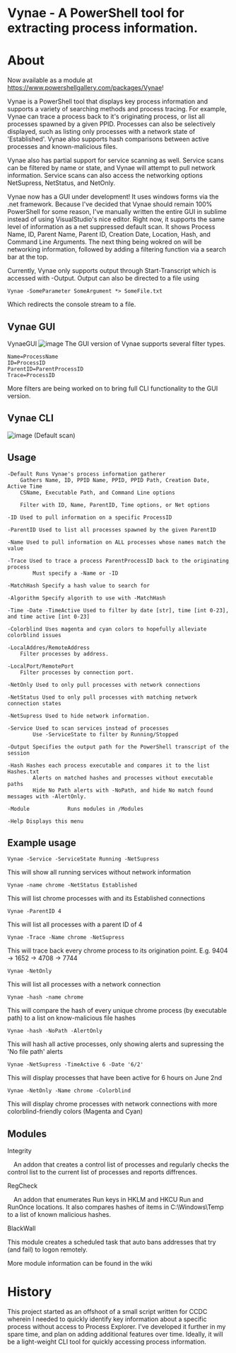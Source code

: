 # Vynae - A PowerShell tool for extracting process information.
# About
Now available as a module at https://www.powershellgallery.com/packages/Vynae!

Vynae is a PowerShell tool that displays key process information and supports a variety of searching methods and process tracing. For example, Vynae can trace a process back to it's originating process, or list all processes spawned by a given PPID. Processes can also be selectively displayed, such as listing only processes with a network state of 'Established'. Vynae also supports hash comparisons between active processes and known-malicious files. 

Vynae also has partial support for service scanning as well. Service scans can be filtered by name or state, and Vynae will attempt to pull network information. Service scans can also access the networking options NetSupress, NetStatus, and NetOnly.

Vynae now has a GUI under development! It uses windows forms via the .net framework. Because I've decided that Vynae should remain 100% PowerShell for some reason, I've manually written the entire GUI in sublime instead of using VisualStudio's nice editor. Right now, it supports the same level of information as a net suppressed default scan. It shows Process Name, ID, Parent Name, Parent ID, Creation Date, Location, Hash, and Command Line Arguments. The next thing being wokred on will be networking information, followed by adding a filtering function via a search bar at the top. 

Currently, Vynae only supports output through Start-Transcript which is accessed with -Output. Output can also be directed to a file using 

    Vynae -SomeParameter SomeArgument *> SomeFile.txt

Which redirects the console stream to a file.

## Vynae GUI 
VynaeGUI 
![image](https://user-images.githubusercontent.com/3990346/186321669-365a3292-1547-4651-8b5f-51715054db9f.png)
The GUI version of Vynae supports several filter types. 

    Name=ProcessName
    ID=ProcessID
    ParentID=ParentProcessID
    Trace=ProcessID
    
More filters are being worked on to bring full CLI functionality to the GUI version. 
    
## Vynae CLI
![image](https://user-images.githubusercontent.com/3990346/186322787-964f07b7-7c86-4829-a646-53de2797db78.png)
(Default scan)

## Usage

    -Default Runs Vynae's process information gatherer
        Gathers Name, ID, PPID Name, PPID, PPID Path, Creation Date, Active Time
        CSName, Executable Path, and Command Line options

        Filter with ID, Name, ParentID, Time options, or Net options
        
    -ID Used to pull information on a specific ProcessID

    -ParentID Used to list all processes spawned by the given ParentID

    -Name Used to pull information on ALL processes whose names match the value

    -Trace Used to trace a process ParentProcessID back to the originating process
            Must specify a -Name or -ID
            
    -MatchHash Specify a hash value to search for

    -Algorithm Specify algorith to use with -MatchHash

    -Time -Date -TimeActive Used to filter by date [str], time [int 0-23], and time active [int 0-23]

    -Colorblind Uses magenta and cyan colors to hopefully alleviate colorblind issues
    
    -LocalAddres/RemoteAddress
        Filter processes by address. 
        
    -LocalPort/RemotePort
        Filter processes by connection port.
    
    -NetOnly Used to only pull processes with network connections

    -NetStatus Used to only pull processes with matching network connection states

    -NetSupress Used to hide network information.

    -Service Used to scan services instead of processes
            Use -ServiceState to filter by Running/Stopped

    -Output Specifies the output path for the PowerShell transcript of the session

    -Hash Hashes each process executable and compares it to the list Hashes.txt
            Alerts on matched hashes and processes without executable paths
            Hide No Path alerts with -NoPath, and hide No match found messages with -AlertOnly.
            
    -Module            Runs modules in /Modules

    -Help Displays this menu
    
    
## Example usage

    Vynae -Service -ServiceState Running -NetSupress
    
This will show all running services without network information

    Vynae -name chrome -NetStatus Established
    
This will list chrome processes with and its Established connections

    Vynae -ParentID 4
    
This will list all processes with a parent ID of 4 

    Vynae -Trace -Name chrome -NetSupress
    
This will trace back every chrome process to its origination point. E.g. 9404 -> 1652 -> 4708 -> 7744

    Vynae -NetOnly 
    
This will list all processes with a network connection

    Vynae -hash -name chrome

This will compare the hash of every unique chrome process (by executable path) to a list on know-malicious file hashes

    Vynae -hash -NoPath -AlertOnly

This will hash all active processes, only showing alerts and supressing the 'No file path' alerts

    Vynae -NetSupress -TimeActive 6 -Date '6/2' 
 
 This will display processes that have been active for 6 hours on June 2nd
 
    Vynae -NetOnly -Name chrome -Colorblind
    
This will display chrome processes with network connections with more colorblind-friendly colors (Magenta and Cyan)

## Modules
    
   Integrity
   
   &emsp;An addon that creates a control list of processes and regularly checks the control list to the current list of processes and reports diffrences.
   
   RegCheck
   
   &emsp;An addon that enumerates Run keys in HKLM and HKCU Run and RunOnce locations. It also compares hashes of items in C:\Windows\Temp to a list of known malicious hashes.

   BlackWall
    
   This module creates a scheduled task that auto bans addresses that try (and fail) to logon remotely. 
    
More module information can be found in the wiki
    
# History
This project started as an offshoot of a small script written for CCDC wherein I needed to quickly identify key information about a specific process without access to Process Explorer. I've developed it further in my spare time, and plan on adding additional features over time. Ideally, it will be a light-weight CLI tool for quickly accessing process information.


